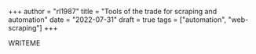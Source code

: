 +++
author = "rl1987"
title = "Tools of the trade for scraping and automation"
date = "2022-07-31"
draft = true
tags = ["automation", "web-scraping"]
+++

WRITEME
